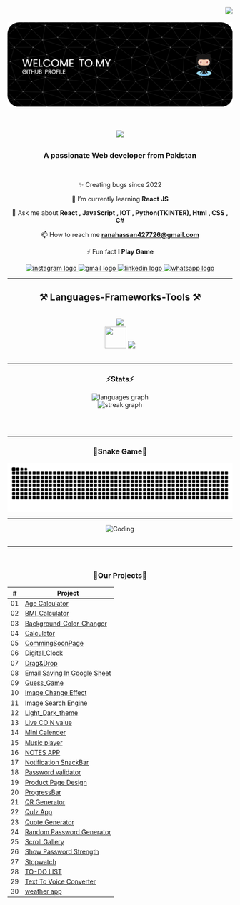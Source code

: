 <img align='right' src="https://visitor-badge.laobi.icu/badge?page_id=hassan42772.hassan42772&"  /><br/><br/>
![logo](https://github.com/hassan42772/hassan42772/blob/main/123.png)


<h1 align="center">
    <img src="https://readme-typing-svg.herokuapp.com/?font=Righteous&size=35&center=true&vCenter=true&width=500&height=70&duration=4000&lines=Hi+There!+👋;+I'm+Rana+Hassan!;" />
</h1>

<h3 align="center">A passionate Web developer from Pakistan</h3>

<br/>

<div align="center">
 
✨ Creating bugs since 2022
 
 🌱 I’m currently learning **React JS**

💬 Ask me about **React , JavaScript , IOT , Python(TKINTER), Html , CSS , C#**

📫 How to reach me **ranahassan427726@gmail.com**

⚡ Fun fact **I Play Game**

 </div>
 
<div align="center"> 
   <a href="https://www.instagram.com/ranahassan7485/" target="_blank">
    <img src="https://img.shields.io/static/v1?message=Instagram&logo=instagram&label=&color=E4405F&logoColor=white&labelColor=&style=for-the-badge" height="35" alt="instagram logo"  />
  </a>
  <a href="ranahassan427726@gmail.com" target="_blank">
    <img src="https://img.shields.io/static/v1?message=Gmail&logo=gmail&label=&color=D14836&logoColor=white&labelColor=&style=for-the-badge" height="35" alt="gmail logo"  />
  </a>
  <a href="https://www.linkedin.com/in/rana-hassan-99b850298/" target="_blank">
    <img src="https://img.shields.io/static/v1?message=LinkedIn&logo=linkedin&label=&color=0077B5&logoColor=white&labelColor=&style=for-the-badge" height="35" alt="linkedin logo"  />
  </a>
  <a href="https://wa.me/+923136064985" target="_blank">
    <img src="https://img.shields.io/static/v1?message=Whatsapp&logo=whatsapp&label=&color=25D366&logoColor=white&labelColor=&style=for-the-badge" height="35" alt="whatsapp logo"  />
  </a>
  
</div>

 <hr/>
 
<h2 align="center">⚒️ Languages-Frameworks-Tools ⚒️</h2>
<br/>
<div align="center">
<img src="https://skillicons.dev/icons?i=react,bootstrap,html,css,vscode,github,sublime,visualstudio,pycharm,cpp" /></br>
<img src="https://cdn.jsdelivr.net/gh/devicons/devicon/icons/csharp/csharp-original.svg" width="48" height="48"/> 



<img src="https://skillicons.dev/icons?i=python,javascript,firebase,mysql,arduino" />

</div>

<br/>
<hr/>

<h3 align="center">⚡Stats⚡</h3>



<div align="center">

  <img src="https://github-readme-stats.vercel.app/api/top-langs?username=hassan42772&locale=en&hide_title=false&layout=compact&card_width=320&langs_count=5&theme=react&hide_border=false" height="190" alt="languages graph"  />
</div>

<div align="center">
  <img src="https://streak-stats.demolab.com?user=hassan42772&locale=en&mode=daily&theme=react&hide_border=false&border_radius=5&order=3" height="220" alt="streak graph"  />
</div>

<br/><br/>

<hr/>
<h3 align="center">🐍Snake Game🐍</h3>
<img align='center' src="https://raw.githubusercontent.com/hassan42772/hassan42772/output/snake.svg" alt="Snake animation" />
<hr/>
<div align="center">
 <img  alt="Coding" width="800" height="450" src="https://camo.githubusercontent.com/2024b4acc66429c1d1dfbe6bcfbe35897f5d939da3522d35922057296eeaf7e6/68747470733a2f2f63646e2e6472696262626c652e636f6d2f75736572732f323133313939332f73637265656e73686f74732f343934383733362f74686f75676874776f726b732d6769665f6472696262626c652e676966">
  <br>


  <br/>
</div>
<hr/>

<br/>
<h3 align="center">🐍Our Projects🐍</h3>

<div align="center">



|  #  |________________________________________________________Project________________________________________________________                                                                                                                                                                                    
| :-: | --------------------------------------------------------------------------------------------------------------------------- 
| 01  | [Age Calculator](https://github.com/hassan42772/JavaScript_projects/tree/main/Age_calculator)  
| 02  | [BMI_Calculator](https://github.com/hassan42772/JavaScript_projects/tree/main/BMI_Calculator_project)  
| 03  | [Background_Color_Changer](https://github.com/hassan42772/JavaScript_projects/tree/main/Background_Color_Changer_project)  
| 04  | [Calculator](https://github.com/hassan42772/JavaScript_projects/tree/main/Calculator)  
| 05  | [CommingSoonPage](https://github.com/hassan42772/JavaScript_projects/tree/main/CommingSoonPage)  
| 06  | [Digital_Clock](https://github.com/hassan42772/JavaScript_projects/tree/main/Digital_Clock_Project)  
| 07  | [Drag&Drop](https://github.com/hassan42772/JavaScript_projects/tree/main/Drag&Drop)  
| 08  | [Email Saving In Google Sheet](https://github.com/hassan42772/JavaScript_projects/tree/main/EmailWithGoogleSheet)  
| 09  | [Guess_Game](https://github.com/hassan42772/JavaScript_projects/tree/main/Guess_Game_Project)  
| 10  | [Image Change Effect](https://github.com/hassan42772/JavaScript_projects/tree/main/ImageChangeEffect)  
| 11  | [Image Search Engine](https://github.com/hassan42772/JavaScript_projects/tree/main/ImageSearchEngine)  
| 12  | [Light_Dark_theme](https://github.com/hassan42772/JavaScript_projects/tree/main/Light_Dark_theme)  
| 13  | [Live COIN value](https://github.com/hassan42772/JavaScript_projects/tree/main/LiveCryptovalue)  
| 14  | [Mini Calender](https://github.com/hassan42772/JavaScript_projects/tree/main/MiniCalender)  
| 15  | [Music player](https://github.com/hassan42772/JavaScript_projects/tree/main/Music_player)  
| 16  | [NOTES APP](https://github.com/hassan42772/JavaScript_projects/tree/main/NOTES_APP)  
| 17  | [Notification SnackBar](https://github.com/hassan42772/JavaScript_projects/tree/main/Notification_SnackBar)  
| 18  | [Password validator](https://github.com/hassan42772/JavaScript_projects/tree/main/Password_validator)  
| 19  | [Product Page Design](https://github.com/hassan42772/JavaScript_projects/tree/main/ProductPageDesign)  
| 20  | [ProgressBar](https://github.com/hassan42772/JavaScript_projects/tree/main/ProgressBar)  
| 21  | [QR Generator](https://github.com/hassan42772/JavaScript_projects/tree/main/QR_Generator)  
| 22  | [QuIz App](https://github.com/hassan42772/JavaScript_projects/tree/main/QuIz_App)  
| 23  | [Quote Generator](https://github.com/hassan42772/JavaScript_projects/tree/main/Quote_Generator)  
| 24  | [Random Password Generator](https://github.com/hassan42772/JavaScript_projects/tree/main/Random_Password_Generator)  
| 25  | [Scroll Gallery](https://github.com/hassan42772/JavaScript_projects/tree/main/Scroll_Gallery)                               
| 26  | [Show Password Strength](https://github.com/hassan42772/JavaScript_projects/tree/main/ShowPasswordStrength)  
| 27  | [Stopwatch](https://github.com/hassan42772/JavaScript_projects/tree/main/Stopwatch)  
| 28  | [TO-DO LIST](https://github.com/hassan42772/JavaScript_projects/tree/main/TO-DO-LIST)  
| 29  | [Text To Voice Converter](https://github.com/hassan42772/JavaScript_projects/tree/main/TextToVoiceConverter)  
| 30  | [weather app](https://github.com/hassan42772/JavaScript_projects/tree/main/weather_app_project)                    



</div>

